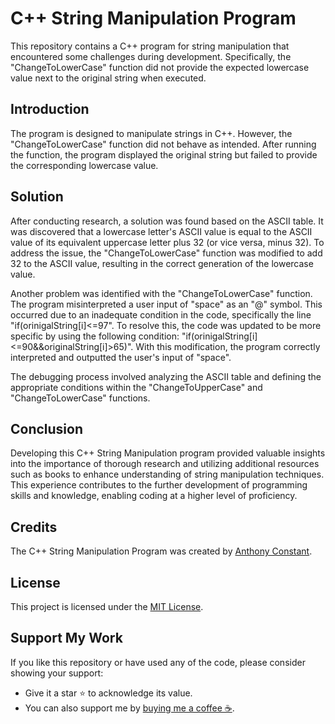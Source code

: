 # C++ String Manipulation Program

This repository contains a C++ program for string manipulation that encountered some challenges during development. Specifically, the "ChangeToLowerCase" function did not provide the expected lowercase value next to the original string when executed.

## Introduction

The program is designed to manipulate strings in C++. However, the "ChangeToLowerCase" function did not behave as intended. After running the function, the program displayed the original string but failed to provide the corresponding lowercase value.

## Solution

After conducting research, a solution was found based on the ASCII table. It was discovered that a lowercase letter's ASCII value is equal to the ASCII value of its equivalent uppercase letter plus 32 (or vice versa, minus 32). To address the issue, the "ChangeToLowerCase" function was modified to add 32 to the ASCII value, resulting in the correct generation of the lowercase value.

Another problem was identified with the "ChangeToLowerCase" function. The program misinterpreted a user input of "space" as an "@" symbol. This occurred due to an inadequate condition in the code, specifically the line "if(orinigalString[i]<=97". To resolve this, the code was updated to be more specific by using the following condition: "if(orinigalString[i]<=90&&originalString[i]>65)". With this modification, the program correctly interpreted and outputted the user's input of "space".

The debugging process involved analyzing the ASCII table and defining the appropriate conditions within the "ChangeToUpperCase" and "ChangeToLowerCase" functions.

## Conclusion

Developing this C++ String Manipulation program provided valuable insights into the importance of thorough research and utilizing additional resources such as books to enhance understanding of string manipulation techniques. This experience contributes to the further development of programming skills and knowledge, enabling coding at a higher level of proficiency.

## Credits

The C++ String Manipulation Program was created by [Anthony Constant](https://anthonyconstant.co.uk/).

## License

This project is licensed under the [MIT License](https://opensource.org/licenses/MIT).

## Support My Work

If you like this repository or have used any of the code, please consider showing your support:

- Give it a star ⭐️ to acknowledge its value.
- You can also support me by [buying me a coffee ☕️](https://ko-fi.com/W7W144CAO).

